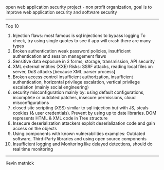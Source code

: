 
open web application security project - non profit organization, goal is to improve web application security and software security 

---
Top 10 
1. Injection flaws: most famous is sql injections to bypass logging 
	 To check, try using single quotes to see if app will crash
	 there are many types 
2. Broken authentication 
	weak password policies, insufficient authentication and session management flaws
3. Sensitive data exposure 
	 in 3 forms; storage, transmission, API security 
4. XML external entities (XXE)
	 Risks: SSRF attacks, reading local files on server, DoS attacks [because XML parser process]
5. Broken access control
	insufficient authorization, insufficient authentication, horizontal privilege escalation, vertical privilege escalation (mainly social engineering)
6. security misconfiguration 
	 mainly by: using default configurations, incomplete or outdated patches, insecure permissions, cloud misconfigurations
7. closed site scripting (XSS)
	similar to sql injection but with JS, steals cookies (& user credentials). Prevent by using up to date libraries. DOM represents HTML & XML code in Tree structure 
8. Insecure deserialization 
	 attackers exploit deserialization code and gain access on the objects
9. Using components with known vulnerabilities
	examples: Outdated software, Third-Party libraries and using open source components 
10. Insufficient logging and Monitoring 
	like delayed detections, should do real time monitoring 
---
Kevin metnick 

